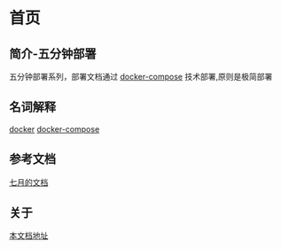 # 首页

## 简介-五分钟部署
五分钟部署系列，部署文档通过 [docker-compose](Docker/docker-compose.md) 技术部署,原则是极简部署

## 名词解释

[docker](Docker/docker.md)
[docker-compose](Docker/docker-compose.md)

## 参考文档
[七月的文档](https://github.com/huboa/wiki/tree/master/docs)

## 关于
[本文档地址]()

